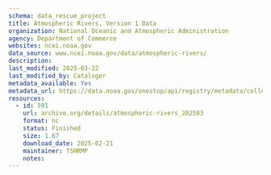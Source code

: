 ```yaml
---
schema: data_rescue_project 
title: Atmospheric Rivers, Version 1 Data
organization: National Oceanic and Atmospheric Administration
agency: Department of Commerce
websites: ncei.noaa.gov
data_source: www.ncei.noaa.gov/data/atmospheric-rivers/
description: 
last_modified: 2025-03-22
last_modified_by: Cataloger
metadata_available: Yes
metadata_url: https://data.noaa.gov/onestop/api/registry/metadata/collection/unknown/6e653267-5666-4fc4-9aee-9c8e096e0c21/raw/xml
resources:
  - id: 591
    url: archive.org/details/atmospheric-rivers_202503
    format: nc
    status: Finished
    size: 1.67
    download_date: 2025-02-21
    maintainer: TSHRMP
    notes: 
---
```


